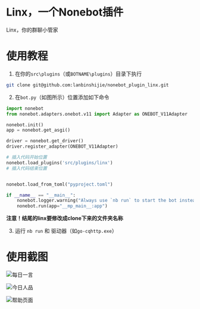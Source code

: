 # Linx，一个Nonebot插件

Linx，你的群聊小管家

# 使用教程

1. 在你的`src\plugins`（或`BOTNAME\plugins`）目录下执行
```bash
git clone git@github.com:lanbinshijie/nonebot_plugin_linx.git
```

2. 在`bot.py`（如图所示）位置添加如下命令

```python
import nonebot
from nonebot.adapters.onebot.v11 import Adapter as ONEBOT_V11Adapter

nonebot.init()
app = nonebot.get_asgi()

driver = nonebot.get_driver()
driver.register_adapter(ONEBOT_V11Adapter)

# 插入代码开始位置
nonebot.load_plugins('src/plugins/linx')
# 插入代码结束位置


nonebot.load_from_toml("pyproject.toml")

if __name__ == "__main__":
    nonebot.logger.warning("Always use `nb run` to start the bot instead of manually running!")
    nonebot.run(app="__mp_main__:app")

```
**注意！结尾的linx要修改成clone下来的文件夹名称**

3. 运行 `nb run` 和 驱动器（如`go-cqhttp.exe`）

# 使用截图
![每日一言](https://cdn.jsdelivr.net/gh/lanbinshijie/image-cdn/picgo-img/202210222354143.png)

![今日人品](https://cdn.jsdelivr.net/gh/lanbinshijie/image-cdn/picgo-img/202210222356821.png)

![帮助页面](https://cdn.jsdelivr.net/gh/lanbinshijie/image-cdn/picgo-img/202210222357781.png)

